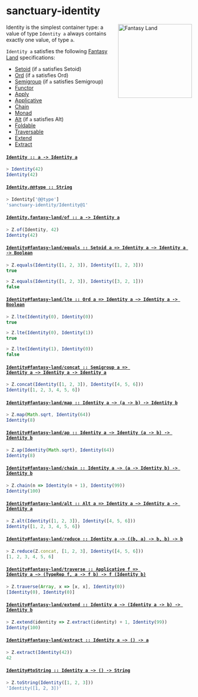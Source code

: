 # sanctuary-identity

<img alt="Fantasy Land" src="https://raw.githubusercontent.com/fantasyland/fantasy-land/master/logo.png" width="200" height="200" align="right">

Identity is the simplest container type: a value of type `Identity a`
always contains exactly one value, of type `a`.

`Identity a` satisfies the following [Fantasy Land][] specifications:

  - [Setoid][] (if `a` satisfies Setoid)
  - [Ord][] (if `a` satisfies Ord)
  - [Semigroup][] (if `a` satisfies Semigroup)
  - [Functor][]
  - [Apply][]
  - [Applicative][]
  - [Chain][]
  - [Monad][]
  - [Alt][] (if `a` satisfies Alt)
  - [Foldable][]
  - [Traversable][]
  - [Extend][]
  - [Extract][]

<h4 name="Identity"><code><a href="https://github.com/sanctuary-js/sanctuary-identity/blob/v0.0.0/index.js#L63">Identity :: a -⁠> Identity a</a></code></h4>

```javascript
> Identity(42)
Identity(42)
```

<h4 name="Identity.@@type"><code><a href="https://github.com/sanctuary-js/sanctuary-identity/blob/v0.0.0/index.js#L74">Identity.@@type :: String</a></code></h4>

```javascript
> Identity['@@type']
'sanctuary-identity/Identity@1'
```

<h4 name="Identity.fantasy-land/of"><code><a href="https://github.com/sanctuary-js/sanctuary-identity/blob/v0.0.0/index.js#L82">Identity.fantasy-land/of :: a -⁠> Identity a</a></code></h4>

```javascript
> Z.of(Identity, 42)
Identity(42)
```

<h4 name="Identity.prototype.fantasy-land/equals"><code><a href="https://github.com/sanctuary-js/sanctuary-identity/blob/v0.0.0/index.js#L90">Identity#fantasy-land/equals :: Setoid a => Identity a ~> Identity a -⁠> Boolean</a></code></h4>

```javascript
> Z.equals(Identity([1, 2, 3]), Identity([1, 2, 3]))
true

> Z.equals(Identity([1, 2, 3]), Identity([3, 2, 1]))
false
```

<h4 name="Identity.prototype.fantasy-land/lte"><code><a href="https://github.com/sanctuary-js/sanctuary-identity/blob/v0.0.0/index.js#L103">Identity#fantasy-land/lte :: Ord a => Identity a ~> Identity a -⁠> Boolean</a></code></h4>

```javascript
> Z.lte(Identity(0), Identity(0))
true

> Z.lte(Identity(0), Identity(1))
true

> Z.lte(Identity(1), Identity(0))
false
```

<h4 name="Identity.prototype.fantasy-land/concat"><code><a href="https://github.com/sanctuary-js/sanctuary-identity/blob/v0.0.0/index.js#L119">Identity#fantasy-land/concat :: Semigroup a => Identity a ~> Identity a -⁠> Identity a</a></code></h4>

```javascript
> Z.concat(Identity([1, 2, 3]), Identity([4, 5, 6]))
Identity([1, 2, 3, 4, 5, 6])
```

<h4 name="Identity.prototype.fantasy-land/map"><code><a href="https://github.com/sanctuary-js/sanctuary-identity/blob/v0.0.0/index.js#L129">Identity#fantasy-land/map :: Identity a ~> (a -⁠> b) -⁠> Identity b</a></code></h4>

```javascript
> Z.map(Math.sqrt, Identity(64))
Identity(8)
```

<h4 name="Identity.prototype.fantasy-land/ap"><code><a href="https://github.com/sanctuary-js/sanctuary-identity/blob/v0.0.0/index.js#L139">Identity#fantasy-land/ap :: Identity a ~> Identity (a -⁠> b) -⁠> Identity b</a></code></h4>

```javascript
> Z.ap(Identity(Math.sqrt), Identity(64))
Identity(8)
```

<h4 name="Identity.prototype.fantasy-land/chain"><code><a href="https://github.com/sanctuary-js/sanctuary-identity/blob/v0.0.0/index.js#L149">Identity#fantasy-land/chain :: Identity a ~> (a -⁠> Identity b) -⁠> Identity b</a></code></h4>

```javascript
> Z.chain(n => Identity(n + 1), Identity(99))
Identity(100)
```

<h4 name="Identity.prototype.fantasy-land/alt"><code><a href="https://github.com/sanctuary-js/sanctuary-identity/blob/v0.0.0/index.js#L159">Identity#fantasy-land/alt :: Alt a => Identity a ~> Identity a -⁠> Identity a</a></code></h4>

```javascript
> Z.alt(Identity([1, 2, 3]), Identity([4, 5, 6]))
Identity([1, 2, 3, 4, 5, 6])
```

<h4 name="Identity.prototype.fantasy-land/reduce"><code><a href="https://github.com/sanctuary-js/sanctuary-identity/blob/v0.0.0/index.js#L169">Identity#fantasy-land/reduce :: Identity a ~> ((b, a) -⁠> b, b) -⁠> b</a></code></h4>

```javascript
> Z.reduce(Z.concat, [1, 2, 3], Identity([4, 5, 6]))
[1, 2, 3, 4, 5, 6]
```

<h4 name="Identity.prototype.fantasy-land/traverse"><code><a href="https://github.com/sanctuary-js/sanctuary-identity/blob/v0.0.0/index.js#L179">Identity#fantasy-land/traverse :: Applicative f => Identity a ~> (TypeRep f, a -⁠> f b) -⁠> f (Identity b)</a></code></h4>

```javascript
> Z.traverse(Array, x => [x, x], Identity(0))
[Identity(0), Identity(0)]
```

<h4 name="Identity.prototype.fantasy-land/extend"><code><a href="https://github.com/sanctuary-js/sanctuary-identity/blob/v0.0.0/index.js#L189">Identity#fantasy-land/extend :: Identity a ~> (Identity a -⁠> b) -⁠> Identity b</a></code></h4>

```javascript
> Z.extend(identity => Z.extract(identity) + 1, Identity(99))
Identity(100)
```

<h4 name="Identity.prototype.fantasy-land/extract"><code><a href="https://github.com/sanctuary-js/sanctuary-identity/blob/v0.0.0/index.js#L199">Identity#fantasy-land/extract :: Identity a ~> () -⁠> a</a></code></h4>

```javascript
> Z.extract(Identity(42))
42
```

<h4 name="Identity.prototype.toString"><code><a href="https://github.com/sanctuary-js/sanctuary-identity/blob/v0.0.0/index.js#L209">Identity#toString :: Identity a ~> () -⁠> String</a></code></h4>

```javascript
> Z.toString(Identity([1, 2, 3]))
'Identity([1, 2, 3])'
```

[Alt]:              https://github.com/fantasyland/fantasy-land/tree/v3.2.0#alt
[Applicative]:      https://github.com/fantasyland/fantasy-land/tree/v3.2.0#applicative
[Apply]:            https://github.com/fantasyland/fantasy-land/tree/v3.2.0#apply
[Chain]:            https://github.com/fantasyland/fantasy-land/tree/v3.2.0#chain
[Extend]:           https://github.com/fantasyland/fantasy-land/tree/v3.2.0#extend
[Extract]:          https://github.com/fantasyland/fantasy-land/tree/v3.2.0#extract
[Fantasy Land]:     https://github.com/fantasyland/fantasy-land/tree/v3.2.0
[Foldable]:         https://github.com/fantasyland/fantasy-land/tree/v3.2.0#foldable
[Functor]:          https://github.com/fantasyland/fantasy-land/tree/v3.2.0#functor
[Monad]:            https://github.com/fantasyland/fantasy-land/tree/v3.2.0#monad
[Ord]:              https://github.com/fantasyland/fantasy-land/tree/v3.2.0#ord
[Semigroup]:        https://github.com/fantasyland/fantasy-land/tree/v3.2.0#semigroup
[Setoid]:           https://github.com/fantasyland/fantasy-land/tree/v3.2.0#setoid
[Traversable]:      https://github.com/fantasyland/fantasy-land/tree/v3.2.0#traversable
